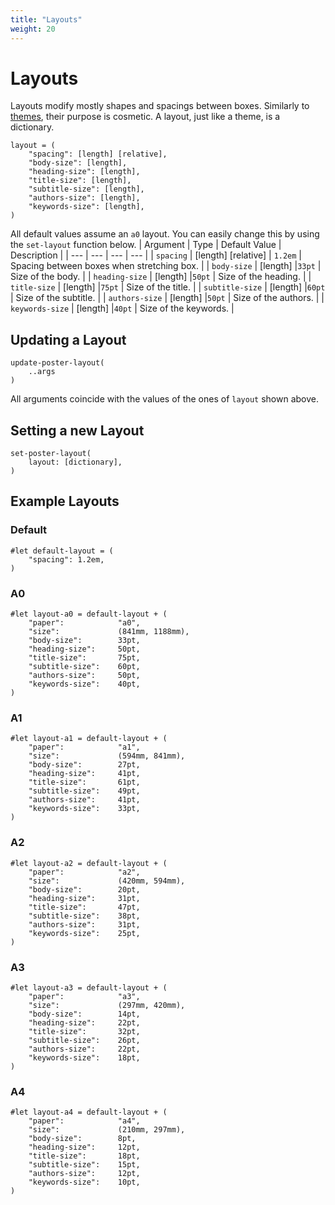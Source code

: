 ```yaml
---
title: "Layouts"
weight: 20
---
```


# Layouts
Layouts modify mostly shapes and spacings between boxes.
Similarly to [themes](/documentation/themes), their purpose is cosmetic.
A layout, just like a theme, is a dictionary.
```typst
layout = (
    "spacing": [length] [relative],
    "body-size": [length],
    "heading-size": [length],
    "title-size": [length],
    "subtitle-size": [length],
    "authors-size": [length],
    "keywords-size": [length],
)
```
All default values assume an `a0` layout.
You can easily change this by using the `set-layout` function below.
| Argument | Type | Default Value | Description |
| --- | --- | --- | --- |
| `spacing` | [length] [relative] | `1.2em` | Spacing between boxes when stretching box. |
| `body-size` | [length] |`33pt` | Size of the body. |
| `heading-size` | [length] |`50pt` | Size of the heading. |
| `title-size` | [length] |`75pt` | Size of the title. |
| `subtitle-size` | [length] |`60pt` | Size of the subtitle. |
| `authors-size` | [length] |`50pt` | Size of the authors. |
| `keywords-size` | [length] |`40pt` | Size of the keywords. |


## Updating a Layout
```typst
update-poster-layout(
    ..args
)
```
All arguments coincide with the values of the ones of `layout` shown above.

## Setting a new Layout
```typst
set-poster-layout(
    layout: [dictionary],
)
```

## Example Layouts
### Default
```typst
#let default-layout = (
    "spacing": 1.2em,
)
```
### A0
```typst
#let layout-a0 = default-layout + (
    "paper":            "a0",
    "size":             (841mm, 1188mm),
    "body-size":        33pt,
    "heading-size":     50pt,
    "title-size":       75pt,
    "subtitle-size":    60pt,
    "authors-size":     50pt,
    "keywords-size":    40pt,
)
```
### A1
```typst
#let layout-a1 = default-layout + (
    "paper":            "a1",
    "size":             (594mm, 841mm),
    "body-size":        27pt,
    "heading-size":     41pt,
    "title-size":       61pt,
    "subtitle-size":    49pt,
    "authors-size":     41pt,
    "keywords-size":    33pt,
)
```
### A2
```typst
#let layout-a2 = default-layout + (
    "paper":            "a2",
    "size":             (420mm, 594mm),
    "body-size":        20pt,
    "heading-size":     31pt,
    "title-size":       47pt,
    "subtitle-size":    38pt,
    "authors-size":     31pt,
    "keywords-size":    25pt,
)
```
### A3
```typst
#let layout-a3 = default-layout + (
    "paper":            "a3",
    "size":             (297mm, 420mm),
    "body-size":        14pt,
    "heading-size":     22pt,
    "title-size":       32pt,
    "subtitle-size":    26pt,
    "authors-size":     22pt,
    "keywords-size":    18pt,
)
```
### A4
```typst
#let layout-a4 = default-layout + (
    "paper":            "a4",
    "size":             (210mm, 297mm),
    "body-size":        8pt,
    "heading-size":     12pt,
    "title-size":       18pt,
    "subtitle-size":    15pt,
    "authors-size":     12pt,
    "keywords-size":    10pt,
)
```
